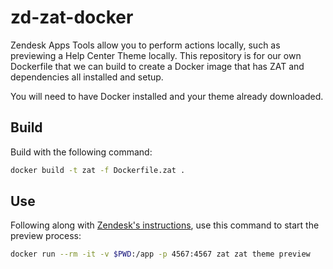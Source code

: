 # zd-zat-docker

Zendesk Apps Tools allow you to perform actions locally, such as previewing a Help Center Theme locally. This repository is for our own Dockerfile that we can build to create a Docker image that has ZAT and dependencies all installed and setup.

You will need to have Docker installed and your theme already downloaded.

## Build

Build with the following command: 

```bash
docker build -t zat -f Dockerfile.zat .
```
## Use

Following along with [Zendesk's instructions](https://support.zendesk.com/hc/en-us/articles/4408822095642), use this command to start the preview process:

```bash
docker run --rm -it -v $PWD:/app -p 4567:4567 zat zat theme preview
```
